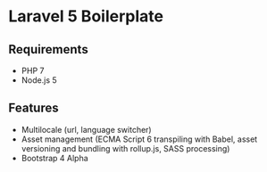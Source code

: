 # Laravel 5 Boilerplate

## Requirements

- PHP 7
- Node.js 5

## Features

- Multilocale (url, language switcher)
- Asset management (ECMA Script 6 transpiling with Babel, asset versioning and bundling with rollup.js, SASS processing)
- Bootstrap 4 Alpha
